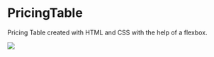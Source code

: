 # PricingTable
Pricing Table created with HTML and CSS with the help of a flexbox.

<img src="icon/screenshot.png">
